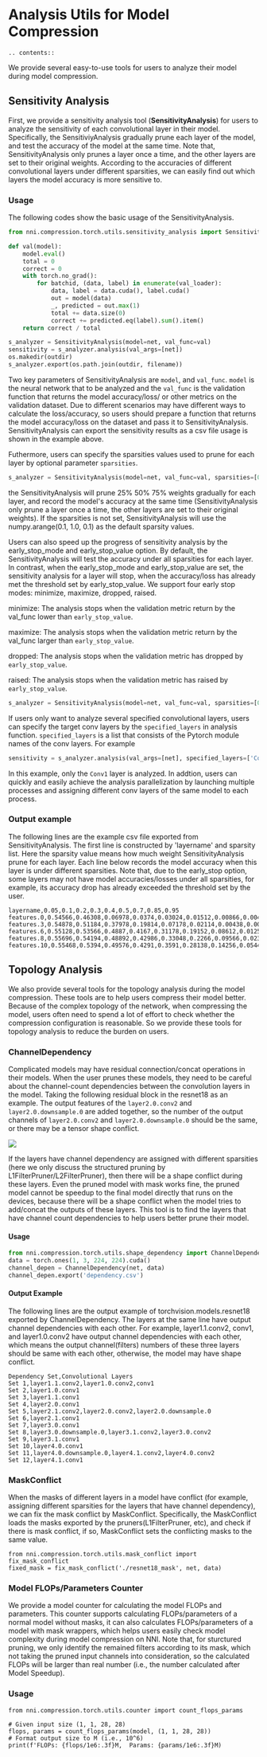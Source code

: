 # Analysis Utils for Model Compression

```eval_rst
.. contents::
```

We provide several easy-to-use tools for users to analyze their model during model compression.

## Sensitivity Analysis
First, we provide a sensitivity analysis tool (**SensitivityAnalysis**) for users to analyze the sensitivity of each convolutional layer in their model. Specifically, the SensitiviyAnalysis gradually prune each layer of the model, and test the accuracy of the model at the same time. Note that, SensitivityAnalysis only prunes a layer once a time, and the other layers are set to their original weights. According to the accuracies of different convolutional layers under different sparsities, we can easily find out which layers the model accuracy is more sensitive to.

### Usage

The following codes show the basic usage of the SensitivityAnalysis.
```python
from nni.compression.torch.utils.sensitivity_analysis import SensitivityAnalysis

def val(model):
    model.eval()
    total = 0
    correct = 0
    with torch.no_grad():
        for batchid, (data, label) in enumerate(val_loader):
            data, label = data.cuda(), label.cuda()
            out = model(data)
            _, predicted = out.max(1)
            total += data.size(0)
            correct += predicted.eq(label).sum().item()
    return correct / total

s_analyzer = SensitivityAnalysis(model=net, val_func=val)
sensitivity = s_analyzer.analysis(val_args=[net])
os.makedir(outdir)
s_analyzer.export(os.path.join(outdir, filename))
```

Two key parameters of SensitivityAnalysis are `model`, and `val_func`. `model` is the neural network that to be analyzed and the `val_func` is the validation function that returns the model accuracy/loss/ or other metrics on the validation dataset. Due to different scenarios may have different ways to calculate the loss/accuracy, so users should prepare a function that returns the model accuracy/loss on the dataset and pass it to SensitivityAnalysis. SensitivityAnalysis can export the sensitivity results as a csv file usage is shown in the example above.

Futhermore, users can specify the sparsities values used to prune for each layer by optional parameter `sparsities`.
```python
s_analyzer = SensitivityAnalysis(model=net, val_func=val, sparsities=[0.25, 0.5, 0.75])
```
the SensitivityAnalysis will prune 25% 50% 75% weights gradually for each layer, and record the model's accuracy at the same time (SensitivityAnalysis only prune a layer once a time, the other layers are set to their original weights). If the sparsities is not set, SensitivityAnalysis will use the numpy.arange(0.1, 1.0, 0.1) as the default sparsity values.

Users can also speed up the progress of sensitivity analysis by the early_stop_mode and early_stop_value option. By default, the SensitivityAnalysis will test the accuracy under all sparsities for each layer. In contrast, when the early_stop_mode and early_stop_value are set, the sensitivity analysis for a layer will stop, when the accuracy/loss has already met the threshold set by early_stop_value. We support four early stop modes:  minimize, maximize, dropped, raised.

minimize: The analysis stops when the validation metric return by the val_func lower than `early_stop_value`.

maximize: The analysis stops when the validation metric return by the val_func larger than `early_stop_value`.

dropped: The analysis stops when the validation metric has dropped by `early_stop_value`.

raised: The analysis stops when the validation metric has raised by `early_stop_value`.

```python
s_analyzer = SensitivityAnalysis(model=net, val_func=val, sparsities=[0.25, 0.5, 0.75], early_stop_mode='dropped', early_stop_value=0.1)
```
If users only want to analyze several specified convolutional layers, users can specify the target conv layers by the `specified_layers` in analysis function. `specified_layers` is a list that consists of the Pytorch module names of the conv layers. For example
```python
sensitivity = s_analyzer.analysis(val_args=[net], specified_layers=['Conv1'])
```
In this example, only the `Conv1` layer is analyzed. In addtion, users can quickly and easily achieve the analysis parallelization by launching multiple processes and assigning different conv layers of the same model to each process.


### Output example
The following lines are the example csv file exported from SensitivityAnalysis. The first line is constructed by 'layername' and sparsity list. Here the sparsity value means how much weight SensitivityAnalysis prune for each layer. Each line below records the model accuracy when this layer is under different sparsities. Note that, due to the early_stop option, some layers may not have model accuracies/losses under all sparsities, for example, its accuracy drop has already exceeded the threshold set by the user.
```
layername,0.05,0.1,0.2,0.3,0.4,0.5,0.7,0.85,0.95
features.0,0.54566,0.46308,0.06978,0.0374,0.03024,0.01512,0.00866,0.00492,0.00184
features.3,0.54878,0.51184,0.37978,0.19814,0.07178,0.02114,0.00438,0.00442,0.00142
features.6,0.55128,0.53566,0.4887,0.4167,0.31178,0.19152,0.08612,0.01258,0.00236
features.8,0.55696,0.54194,0.48892,0.42986,0.33048,0.2266,0.09566,0.02348,0.0056
features.10,0.55468,0.5394,0.49576,0.4291,0.3591,0.28138,0.14256,0.05446,0.01578
```

## Topology Analysis
We also provide several tools for the topology analysis during the model compression. These tools are to help users compress their model better. Because of the complex topology of the network, when compressing the model, users often need to spend a lot of effort to check whether the compression configuration is reasonable. So we provide these tools for topology analysis to reduce the burden on users.

### ChannelDependency
Complicated models may have residual connection/concat operations in their models. When the user prunes these models, they need to be careful about the channel-count dependencies between the convolution layers in the model. Taking the following residual block in the resnet18 as an example. The output features of the `layer2.0.conv2` and `layer2.0.downsample.0` are added together, so the number of the output channels of `layer2.0.conv2` and `layer2.0.downsample.0` should be the same, or there may be a tensor shape conflict.

![](../../img/channel_dependency_example.jpg)


If the layers have channel dependency are assigned with different sparsities (here we only discuss the structured pruning by L1FilterPruner/L2FilterPruner), then there will be a shape conflict during these layers. Even the pruned model with mask works fine, the pruned model cannot be speedup to the final model directly that runs on the devices, because there will be a shape conflict when the model tries to add/concat the outputs of these layers. This tool is to find the layers that have channel count dependencies to help users better prune their model.

#### Usage
```python
from nni.compression.torch.utils.shape_dependency import ChannelDependency
data = torch.ones(1, 3, 224, 224).cuda()
channel_depen = ChannelDependency(net, data)
channel_depen.export('dependency.csv')
```

#### Output Example
The following lines are the output example of torchvision.models.resnet18 exported by ChannelDependency. The layers at the same line have output channel dependencies with each other. For example, layer1.1.conv2, conv1, and layer1.0.conv2 have output channel dependencies with each other, which means the output channel(filters) numbers of these three layers should be same with each other, otherwise, the model may have shape conflict.
```
Dependency Set,Convolutional Layers
Set 1,layer1.1.conv2,layer1.0.conv2,conv1
Set 2,layer1.0.conv1
Set 3,layer1.1.conv1
Set 4,layer2.0.conv1
Set 5,layer2.1.conv2,layer2.0.conv2,layer2.0.downsample.0
Set 6,layer2.1.conv1
Set 7,layer3.0.conv1
Set 8,layer3.0.downsample.0,layer3.1.conv2,layer3.0.conv2
Set 9,layer3.1.conv1
Set 10,layer4.0.conv1
Set 11,layer4.0.downsample.0,layer4.1.conv2,layer4.0.conv2
Set 12,layer4.1.conv1
```

### MaskConflict
When the masks of different layers in a model have conflict (for example, assigning different sparsities for the layers that have channel dependency), we can fix the mask conflict by MaskConflict. Specifically, the MaskConflict loads the masks exported by the pruners(L1FilterPruner, etc), and check if there is mask conflict, if so, MaskConflict sets the conflicting masks to the same value.

```
from nni.compression.torch.utils.mask_conflict import fix_mask_conflict
fixed_mask = fix_mask_conflict('./resnet18_mask', net, data)
```

### Model FLOPs/Parameters Counter
We provide a model counter for calculating the model FLOPs and parameters. This counter supports calculating FLOPs/parameters of a normal model without masks, it can also calculates FLOPs/parameters of a model with mask wrappers, which helps users easily check model complexity during model compression on NNI. Note that, for sturctured pruning, we only identify the remained filters according to its mask, which not taking the pruned input channels into consideration, so the calculated FLOPs will be larger than real number (i.e., the number calculated after Model Speedup).

### Usage
```
from nni.compression.torch.utils.counter import count_flops_params

# Given input size (1, 1, 28, 28) 
flops, params = count_flops_params(model, (1, 1, 28, 28))
# Format output size to M (i.e., 10^6)
print(f'FLOPs: {flops/1e6:.3f}M,  Params: {params/1e6:.3f}M)
```